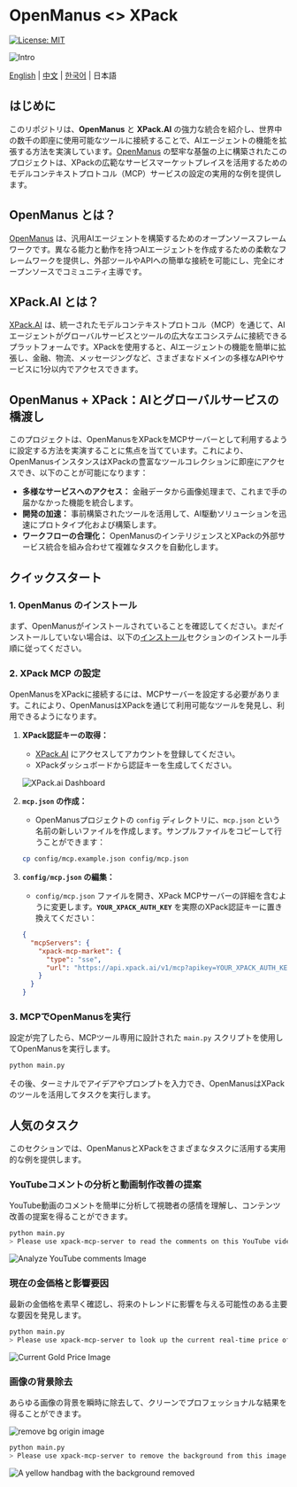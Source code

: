 # OpenManus \<> XPack

[![License: MIT](https://img.shields.io/badge/License-MIT-yellow.svg)](https://opensource.org/licenses/MIT) &ensp;

![Intro](./docs/assets/xpack/intro-bg.png)

[English](README.md) | [中文](README_zh.md) | [한국어](README_ko.md) | 日本語

## はじめに

このリポジトリは、**OpenManus** と **XPack.AI** の強力な統合を紹介し、世界中の数千の即座に使用可能なツールに接続することで、AIエージェントの機能を拡張する方法を実演しています。[OpenManus](https://github.com/FoundationAgents/OpenManus) の堅牢な基盤の上に構築されたこのプロジェクトは、XPackの広範なサービスマーケットプレイスを活用するためのモデルコンテキストプロトコル（MCP）サービスの設定の実用的な例を提供します。

## OpenManus とは？

[OpenManus](https://github.com/FoundationAgents/OpenManus) は、汎用AIエージェントを構築するためのオープンソースフレームワークです。異なる能力と動作を持つAIエージェントを作成するための柔軟なフレームワークを提供し、外部ツールやAPIへの簡単な接続を可能にし、完全にオープンソースでコミュニティ主導です。

## XPack.AI とは？

[XPack.AI](https://xpack.ai/) は、統一されたモデルコンテキストプロトコル（MCP）を通じて、AIエージェントがグローバルサービスとツールの広大なエコシステムに接続できるプラットフォームです。XPackを使用すると、AIエージェントの機能を簡単に拡張し、金融、物流、メッセージングなど、さまざまなドメインの多様なAPIやサービスに1分以内でアクセスできます。

## OpenManus + XPack：AIとグローバルサービスの橋渡し

このプロジェクトは、OpenManusをXPackをMCPサーバーとして利用するように設定する方法を実演することに焦点を当てています。これにより、OpenManusインスタンスはXPackの豊富なツールコレクションに即座にアクセスでき、以下のことが可能になります：

- **多様なサービスへのアクセス：** 金融データから画像処理まで、これまで手の届かなかった機能を統合します。
- **開発の加速：** 事前構築されたツールを活用して、AI駆動ソリューションを迅速にプロトタイプ化および構築します。
- **ワークフローの合理化：** OpenManusのインテリジェンスとXPackの外部サービス統合を組み合わせて複雑なタスクを自動化します。

## クイックスタート

### 1. OpenManus のインストール

まず、OpenManusがインストールされていることを確認してください。まだインストールしていない場合は、以下の[インストール](./docs/installation.md)セクションのインストール手順に従ってください。

### 2. XPack MCP の設定

OpenManusをXPackに接続するには、MCPサーバーを設定する必要があります。これにより、OpenManusはXPackを通じて利用可能なツールを発見し、利用できるようになります。

1.  **XPack認証キーの取得：**

    - [XPack.AI](https://xpack.ai/) にアクセスしてアカウントを登録してください。
    - XPackダッシュボードから認証キーを生成してください。

    ![XPack.ai Dashboard](./docs/assets/xpack/xpack-dashboard.png)

2.  **`mcp.json` の作成：**

    - OpenManusプロジェクトの `config` ディレクトリに、`mcp.json` という名前の新しいファイルを作成します。サンプルファイルをコピーして行うことができます：

    ```bash
    cp config/mcp.example.json config/mcp.json
    ```

3.  **`config/mcp.json` の編集：**

    - `config/mcp.json` ファイルを開き、XPack MCPサーバーの詳細を含むように変更します。**`YOUR_XPACK_AUTH_KEY`** を実際のXPack認証キーに置き換えてください：

    ```json
    {
      "mcpServers": {
        "xpack-mcp-market": {
          "type": "sse",
          "url": "https://api.xpack.ai/v1/mcp?apikey=YOUR_XPACK_AUTH_KEY"
        }
      }
    }
    ```

### 3. MCPでOpenManusを実行

設定が完了したら、MCPツール専用に設計された `main.py` スクリプトを使用してOpenManusを実行します。

```bash
python main.py
```

その後、ターミナルでアイデアやプロンプトを入力でき、OpenManusはXPackのツールを活用してタスクを実行します。

## 人気のタスク

このセクションでは、OpenManusとXPackをさまざまなタスクに活用する実用的な例を提供します。

### YouTubeコメントの分析と動画制作改善の提案

YouTube動画のコメントを簡単に分析して視聴者の感情を理解し、コンテンツ改善の提案を得ることができます。

```bash
python main.py
> Please use xpack-mcp-server to read the comments on this YouTube video: https://www.youtube.com/watch?v=LPZh9BOjkQs, analyze the sentiment of the feedback, and recommend improvements for the video.
```

![Analyze YouTube comments Image](./docs/assets/xpack/demo-youtube-analysis.png)

### 現在の金価格と影響要因

最新の金価格を素早く確認し、将来のトレンドに影響を与える可能性のある主要な要因を発見します。

```bash
python main.py
> Please use xpack-mcp-server to look up the current real-time price of gold and provide specific factors that may impact its price in the future.
```

![Current Gold Price Image](./docs/assets/xpack/demo-gold-monitor.png)

### 画像の背景除去

あらゆる画像の背景を瞬時に除去して、クリーンでプロフェッショナルな結果を得ることができます。

![remove bg origin image](./docs/assets/xpack/stunning-quality-product.png)

```bash
python main.py
> Please use xpack-mcp-server to remove the background from this image (https://oss.picturepicker.com/home/image/user/b60347f5-c984-4a09-a0aa-1ad6d2108056/0f1caf01-e3eb-449e-9d6d-d3d2276babc8/origin/20250708-cf563478ec5a4ffe9ced619ec62d733a-attachment.png) .
```

![A yellow handbag with the background removed](./docs/assets/xpack/demo-remove-bg.png)
